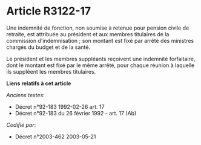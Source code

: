 # Article R3122-17

Une indemnité de fonction, non soumise à retenue pour pension civile de retraite, est attribuée au président et aux membres
titulaires de la commission d'indemnisation ; son montant est fixé par arrêté des ministres chargés du budget et de la santé.

Le président et les membres suppléants reçoivent une indemnité forfaitaire, dont le montant est fixé par le même arrêté, pour
chaque réunion à laquelle ils suppléent les membres titulaires.

**Liens relatifs à cet article**

_Anciens textes_:

  - Décret n°92-183 1992-02-26 art. 17
  - Décret n°92-183 du 26 février 1992 - art. 17 (Ab)

_Codifié par_:

  - Décret n°2003-462 2003-05-21
